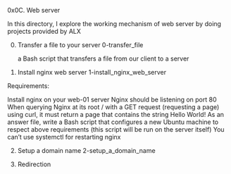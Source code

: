 0x0C. Web server

In this directory, I explore the working mechanism of web server by doing
projects provided  by ALX

0. Transfer a file to your server
	0-transfer_file

	a Bash script that transfers a file from our client to a server

1. Install nginx web server
	1-install_nginx_web_server

Requirements:

Install nginx on your web-01
server
Nginx should be listening on port 80
When querying Nginx at its root / with a GET request (requesting a page) using curl, it must return a page that contains the string Hello World!
As an answer file, write a Bash script that configures a new Ubuntu machine to respect above requirements (this script will be run on the server itself)
You can’t use systemctl for restarting nginx

2. Setup a domain name
	2-setup_a_domain_name


3. Redirection


